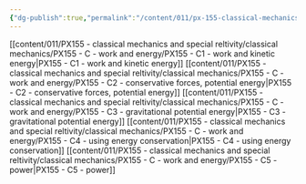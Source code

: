 ```yaml
---
{"dg-publish":true,"permalink":"/content/011/px-155-classical-mechanics-and-special-reltivity/classical-mechanics/px-155-c-work-and-energy/c-work-and-energy/","created":"2024-10-01T18:27:09.505+01:00","updated":"2024-11-26T19:55:20.991+00:00"}
---
```


[[content/011/PX155 - classical mechanics and special reltivity/classical mechanics/PX155 - C - work and energy/PX155 - C1 - work and kinetic energy\|PX155 - C1 - work and kinetic energy]]
[[content/011/PX155 - classical mechanics and special reltivity/classical mechanics/PX155 - C - work and energy/PX155 - C2 - conservative forces, potential energy\|PX155 - C2 - conservative forces, potential energy]]
[[content/011/PX155 - classical mechanics and special reltivity/classical mechanics/PX155 - C - work and energy/PX155 - C3 - gravitational potential energy\|PX155 - C3 - gravitational potential energy]]
[[content/011/PX155 - classical mechanics and special reltivity/classical mechanics/PX155 - C - work and energy/PX155 - C4 - using energy conservation\|PX155 - C4 - using energy conservation]]
[[content/011/PX155 - classical mechanics and special reltivity/classical mechanics/PX155 - C - work and energy/PX155 - C5 - power\|PX155 - C5 - power]]
